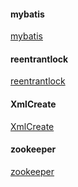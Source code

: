#### mybatis 

[mybatis](https://github.com/liuxingxingghs/document/blob/master/mybatis/MyBatis.md)

#### reentrantlock

[reentrantlock](https://github.com/liuxingxingghs/document/blob/master/reentrantlock/ReentrantLock.md)

#### XmlCreate

[XmlCreate](https://github.com/liuxingxingghs/document/blob/master/xmlcreate/XmlCreate.md)

#### zookeeper

[zookeeper](https://github.com/liuxingxingghs/document/blob/master/zookeeper/XmlCreate.md)